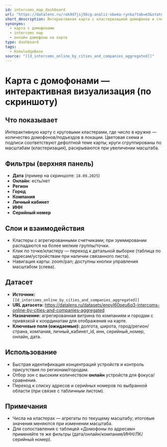 ```yaml
---
id: intercoms_map_dashboard
url: "https://datalens.ru/rok9d7jsj56cg-analiz-obema-rynka?tab=m3&state=b545d9b5126"
short_description: Интерактивная карта с кластеризацией домофонов и счетчиками онлайна; фильтры по дате, локациям, компании, личному кабинету, ИНН и серийному номеру.
synonyms:
  - карта с домофонами
  - intercoms map
  - онлайн домофоны на карте
type: dashboard
tags:
  - KnowledgeBase
source: "[[d_intercoms_online_by_cities_and_companies_aggregated]]"
---
```

# Карта с домофонами — интерактивная визуализация (по скриншоту)

## Что показывает
Интерактивную карту с круговыми кластерами, где число в кружке — количество домофонов/подъездов в локации. Цветовая схема и подписи соответствуют дефолтной теме карты; круги сгруппированы по масштабам (кластеризация), раскрываются при увеличении масштаба.

## Фильтры (верхняя панель)
- **Дата** (пример на скриншоте: `18.09.2025`)
- **Онлайн**: есть/нет
- **Регион**
- **Город**
- **Компания**
- **Личный кабинет**
- **ИНН**
- **Серийный номер**

## Слои и взаимодействия
- Кластеры с агрегированными счетчиками; при зуммировании распадаются на более мелкие группы/точки.
- Клик по точке/кластеру — переход к детальной выборке (таблица по адресам/устройствам при наличии связанного листа).
- Навигация карты: zoom/pan; доступны кнопки управления масштабом (слева).

## Датасет
- **Источник:** `[[d_intercoms_online_by_cities_and_companies_aggregated]]`
- **URL датасета:** https://datalens.ru/datasets/enpyl60peu6q3-intercoms-online-by-cities-and-companies-aggregated
- **Назначение:** агрегированная витрина по компаниям и городам с привязкой к координатам для отображения на карте.
- **Ключевые поля (ожидаемые):** долгота, широта, город/регион/страна, компания, личный_кабинет_id, инн, серийный_номер, онлайн, дата.

## Использование
- Быстрая идентификация концентраций устройств и контроль присутствия по регионам/городам.
- Отбор зон с высоким количеством **онлайн** устройств для фокуса/сравнения.
- Переход к списку адресов и серийных номеров по выбранной области (при связке с табличным листом).

## Примечания
- Числа на кластерах — агрегаты по текущему масштабу; итоговые значения меняются при изменении масштаба.
- Для сопоставления с таблицей «Домофоны по адресам» применяйте те же фильтры (дата/онлайн/компания/ИНН/ЛК/серийный номер).
